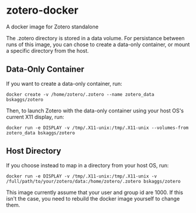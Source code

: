 # zotero-docker
A docker image for Zotero standalone

The .zotero directory is stored in a data volume. For persistance between runs of this image, you can chose to create a data-only container, or mount a specific directory from the host.

## Data-Only Container
If you want to create a data-only container, run:

`docker create -v /home/zotero/.zotero --name zotero_data bskaggs/zotero`

Then, to launch Zotero with the data-only container using your host OS's current X11 display, run: 

`docker run -e DISPLAY -v /tmp/.X11-unix:/tmp/.X11-unix --volumes-from zotero_data bskaggs/zotero`

## Host Directory
If you choose instead to map in a directory from your host OS, run:

`docker run -e DISPLAY -v /tmp/.X11-unix:/tmp/.X11-unix -v /full/path/to/your/zotero/data:/home/zotero/.zotero bskaggs/zotero`

This image currently assume that your user and group id are 1000.  If this isn't the case, you need to rebuild the docker image yourself to change them.
